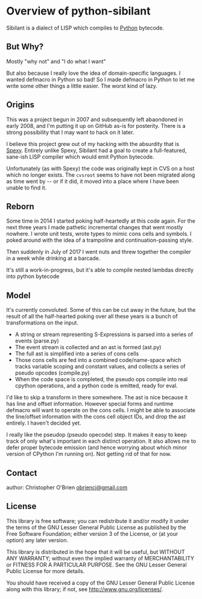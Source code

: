 
# Overview of python-sibilant

Sibilant is a dialect of LISP which compiles to [Python] bytecode.


## But Why?

Mostly "why not" and "I do what I want"

But also because I really love the idea of domain-specific languages.
I wanted defmacro in Python so bad! So I made defmacro in Python to
let me write some other things a little easier. The worst kind of
lazy.


## Origins

This was a project begun in 2007 and subsequently left abaondoned in
early 2008, and I'm putting it up on GitHub as-is for posterity.
There is a strong possibility that I may want to hack on it later.

I believe this project grew out of my hacking with the absurdity that
is [Spexy]. Entirely unlike Spexy, Sibilant had a goal to create a
full-featured, sane-ish LISP compiler which would emit Python bytecode.

Unfortunately (as with Spexy) the code was originally kept in CVS on a
host which no longer exists. The `cvsroot` seems to have not been
migrated along as time went by -- or if it did, it moved into a place
where I have been unable to find it.

[Python]: http://python.org/

[Spexy]: https://github.com/obriencj/python-spexy
"A hackish, LISP-like preprocessor for Python"


## Reborn

Some time in 2014 I started poking half-heartedly at this code
again. For the next three years I made pathetic incremental changes
that went mostly nowhere. I wrote unit tests, wrote types to mimic
cons cells and symbols. I poked around with the idea of a trampoline
and continuation-passing style.

Then suddenly in July of 2017 I went nuts and threw together the
compiler in a week while drinking at a barcade.

It's still a work-in-progress, but it's able to compile nested lambdas
directly into python bytecode


## Model

It's currently convoluted. Some of this can be cut away in the future,
but the result of all the half-hearted poking over all these years is
a bunch of transformations on the input.

* A string or stream representing S-Expressions is parsed into a
  series of events (parse.py)
* The event stream is collected and an ast is formed (ast.py)
* The full ast is simplified into a series of cons cells
* Those cons cells are fed into a combined code/name-space which
  tracks variable scoping and constant values, and collects a series
  of pseudo opcodes (compile.py)
* When the code space is completed, the pseudo ops compile into real
  cpython operations, and a python code is emitted, ready for eval.

I'd like to skip a transform in there somewhere. The ast is nice
because it has line and offset information. However special forms and
runtime defmacro will want to operate on the cons cells. I might be
able to associate the line/offset information with the cons cell
object IDs, and drop the ast entirely. I haven't decided yet.

I really like the pseudop (pseudo opecode) step. It makes it easy to
keep track of only what's important in each distinct operation. It
also allows me to defer proper bytecode emission (and hence worrying
about which minor version of CPython I'm running on). Not getting rid
of that for now.


## Contact

author: Christopher O'Brien  <obriencj@gmail.com>


## License

This library is free software; you can redistribute it and/or modify
it under the terms of the GNU Lesser General Public License as
published by the Free Software Foundation; either version 3 of the
License, or (at your option) any later version.

This library is distributed in the hope that it will be useful, but
WITHOUT ANY WARRANTY; without even the implied warranty of
MERCHANTABILITY or FITNESS FOR A PARTICULAR PURPOSE.  See the GNU
Lesser General Public License for more details.

You should have received a copy of the GNU Lesser General Public
License along with this library; if not, see
<http://www.gnu.org/licenses/>.

